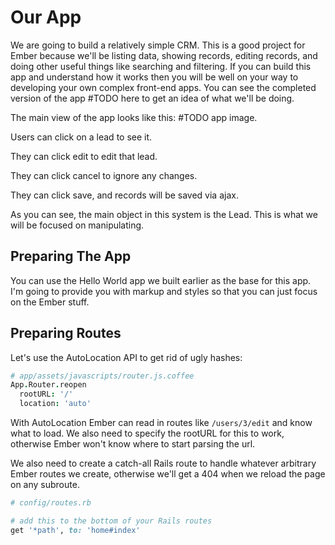# Our App

We are going to build a relatively simple CRM. This is a good project for Ember because we'll be listing data, showing records, editing records, and doing other useful things like searching and filtering. If you can build this app and understand how it works then you will be well on your way to developing your own complex front-end apps. You can see the completed version of the app #TODO here to get an idea of what we'll be doing.

The main view of the app looks like this: #TODO app image.

Users can click on a lead to see it.

They can click edit to edit that lead.

They can click cancel to ignore any changes.

They can click save, and records will be saved via ajax.

As you can see, the main object in this system is the Lead. This is what we will be focused on manipulating.

## Preparing The App

You can use the Hello World app we built earlier as the base for this app. I'm going to provide you with markup and styles so that you can just focus on the Ember stuff.

## Preparing Routes

Let's use the AutoLocation API to get rid of ugly hashes:

```coffee
# app/assets/javascripts/router.js.coffee
App.Router.reopen
  rootURL: '/'
  location: 'auto'
```

With AutoLocation Ember can read in routes like `/users/3/edit` and know what to load. We also need to specify the rootURL for this to work, otherwise Ember won't know where to start parsing the url.

We also need to create a catch-all Rails route to handle whatever arbitrary Ember routes we create, otherwise we'll get a 404 when we reload the page on any subroute.

```ruby
# config/routes.rb

# add this to the bottom of your Rails routes
get '*path', to: 'home#index'
```
